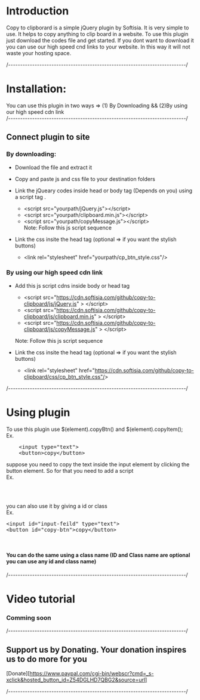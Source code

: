 # Introduction

Copy to clipborard is a simple jQuery plugin by Softisia. It is very simple to use. It helps to copy anything to clip board in a website. To use this plugin just download the codes file and get started. If you dont want to download it you can use our high speed cnd links to your website. In this way it will not waste your hosting space.

/--------------------------------------------------------------------------/
# Installation:
You can use this plugin in two ways =>
(1) By Downloading && (2)By using our high speed cdn link <br/>
/--------------------------------------------------------------------------/


## Connect plugin to site

### By downloading:
* Download the file and extract it
* Copy and paste js and css file to your destination folders
* Link the jQueary codes inside head or body tag (Depends on you) using a script tag .
  - &lt;script src="yourpath/jQuery.js"&gt;&lt;/script&gt;
  - &lt;script src="yourpath/clipboard.min.js"&gt;&lt;/script&gt;
  - &lt;script src="yourpath/copyMessage.js"&gt;&lt;/script&gt; <br/>
  Note: Follow this js script sequence
  
* Link the css insite the head tag (optional => if you want the stylish buttons)
  * &lt;link rel="stylesheet" href="yourpath/cp_btn_style.css"/&gt;

### By using our high speed cdn link
* Add this js script cdns inside body or head tag
  - &lt;script src="https://cdn.softisia.com/github/copy-to-clipboard/js/jQuery.js" &gt; &lt;/script&gt;
  - &lt;script src="https://cdn.softisia.com/github/copy-to-clipboard/js/clipboard.min.js" &gt; &lt;/script&gt;
  - &lt;script src="https://cdn.softisia.com/github/copy-to-clipboard/js/copyMessage.js" &gt; &lt;/script&gt; 
  
  Note: Follow this js script sequence

* Link the css insite the head tag (optional => if you want the stylish buttons)
  * &lt;link rel="stylesheet" href="https://cdn.softisia.com/github/copy-to-clipboard/css/cp_btn_style.css"/&gt;
  
/--------------------------------------------------------------------------/

# Using plugin
To use this plugin use $(element).copyBtn() and $(element).copyItem();<br/>
Ex.
<pre>
	&lt;input type="text"&gt;
	&lt;button&gt;copy&lt;/button&gt;
</pre>

suppose you need to copy the text inside the input element by clicking the button element. So for that you need to add a script <br/>
Ex.
<pre>
<script>
  $(document).ready(function(){
	  $('button').copyBtn();
	  $('input').copyItem();
  });
</script>
</pre>

you can also use it by giving a id or class <br/>
Ex.
<pre>
&lt;input id="input-feild" type="text"&gt;
&lt;button id="copy-btn"&gt;copy&lt;/button&gt;
<script>
  $(document).ready(function(){
	  $('#input-feild').copyBtn();
	  $('#copy-btn').copyItem();
  });
</script>
</pre>

#### You can do the same using a class name (ID and Class name are optional you can use any id and class name)

/--------------------------------------------------------------------------/

# Video tutorial
### Comming soon

/--------------------------------------------------------------------------/

## Support us by Donating. Your donation inspires us to do more for you 
[Donate][https://www.paypal.com/cgi-bin/webscr?cmd=_s-xclick&hosted_button_id=Z54DGLHD7QBG2&source=url]


/--------------------------------------------------------------------------/
